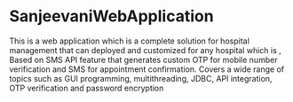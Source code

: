 # SanjeevaniWebApplication
This is  a web application which is a complete solution for hospital management that can deployed and customized for any hospital which is ,
 Based on SMS API feature that generates custom OTP for mobile number verification and SMS for appointment confirmation. Covers a wide range of topics such as GUI programming, multithreading, JDBC, API integration, OTP verification and password encryption
